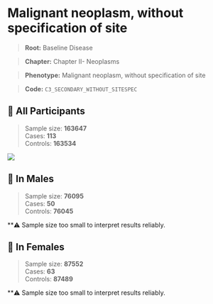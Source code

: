 # Malignant neoplasm, without specification of site

> **Root:** Baseline Disease  

> **Chapter:** Chapter II- Neoplasms  

> **Phenotype:** Malignant neoplasm, without specification of site  

> **Code:** `C3_SECONDARY_WITHOUT_SITESPEC`

## 🧪 All Participants  
> Sample size: **163647**  
> Cases: **113**  
> Controls: **163534**
<img src="/Disease/Figures/ALL/Baseline/C3_SECONDARY_WITHOUT_SITESPEC.png"/>
<CsvTable src="/Disease/Data/ALL/Baseline/LG_C3_SECONDARY_WITHOUT_SITESPEC.csv" label="🔍 View full results" />

## 👨 In Males  
> Sample size: **76095**  
> Cases: **50**  
> Controls: **76045**

**⚠️ Sample size too small to interpret results reliably.

## 👩 In Females  
> Sample size: **87552**  
> Cases: **63**  
> Controls: **87489**

**⚠️ Sample size too small to interpret results reliably.
